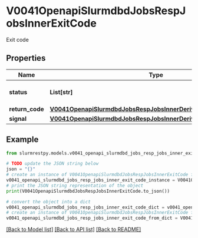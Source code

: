 # V0041OpenapiSlurmdbdJobsRespJobsInnerExitCode

Exit code

## Properties

Name | Type | Description | Notes
------------ | ------------- | ------------- | -------------
**status** | **List[str]** | Status given by return code | [optional]
**return_code** | [**V0041OpenapiSlurmdbdJobsRespJobsInnerDerivedExitCodeReturnCode**](V0041OpenapiSlurmdbdJobsRespJobsInnerDerivedExitCodeReturnCode.md) |  | [optional]
**signal** | [**V0041OpenapiSlurmdbdJobsRespJobsInnerDerivedExitCodeSignal**](V0041OpenapiSlurmdbdJobsRespJobsInnerDerivedExitCodeSignal.md) |  | [optional]

## Example

```python
from slurmrestpy.models.v0041_openapi_slurmdbd_jobs_resp_jobs_inner_exit_code import V0041OpenapiSlurmdbdJobsRespJobsInnerExitCode

# TODO update the JSON string below
json = "{}"
# create an instance of V0041OpenapiSlurmdbdJobsRespJobsInnerExitCode from a JSON string
v0041_openapi_slurmdbd_jobs_resp_jobs_inner_exit_code_instance = V0041OpenapiSlurmdbdJobsRespJobsInnerExitCode.from_json(json)
# print the JSON string representation of the object
print(V0041OpenapiSlurmdbdJobsRespJobsInnerExitCode.to_json())

# convert the object into a dict
v0041_openapi_slurmdbd_jobs_resp_jobs_inner_exit_code_dict = v0041_openapi_slurmdbd_jobs_resp_jobs_inner_exit_code_instance.to_dict()
# create an instance of V0041OpenapiSlurmdbdJobsRespJobsInnerExitCode from a dict
v0041_openapi_slurmdbd_jobs_resp_jobs_inner_exit_code_from_dict = V0041OpenapiSlurmdbdJobsRespJobsInnerExitCode.from_dict(v0041_openapi_slurmdbd_jobs_resp_jobs_inner_exit_code_dict)
```
[[Back to Model list]](../README.md#documentation-for-models) [[Back to API list]](../README.md#documentation-for-api-endpoints) [[Back to README]](../README.md)


